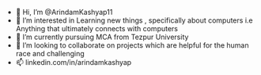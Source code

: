 - 👋 Hi, I’m @ArindamKashyap11
- 👀 I’m interested in Learning new things , specifically about computers i.e Anything that ultimately connects with computers
- 🌱 I’m currently pursuing MCA from Tezpur University
- 💞️ I’m looking to collaborate on projects which are helpful for the human race and challenging
- 📫  linkedin.com/in/arindamkashyap

<!---
ArindamKashyap11/ArindamKashyap11 is a ✨ special ✨ repository because its `README.md` (this file) appears on your GitHub profile.
You can click the Preview link to take a look at your changes.
--->
